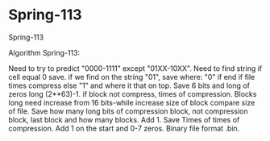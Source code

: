 # Spring-113
Spring-113

Algorithm Spring-113:

Need to try to predict "0000-1111" except "01XX-10XX". Need to find string if cell equal 0 save. if we find on the string "01", save where: "0" if end if file times compress else "1" and where it that on top. Save 6 bits and long of zeros long (2**63)-1. if block not compress, times of compression. Blocks long need increase from 16 bits-while increase size of block compare size of file. Save how many long bits of compression block, not compression block, last block and how many blocks. Add 1. Save Times of times of compression. Add 1 on the start and 0-7 zeros. Binary file format .bin.
